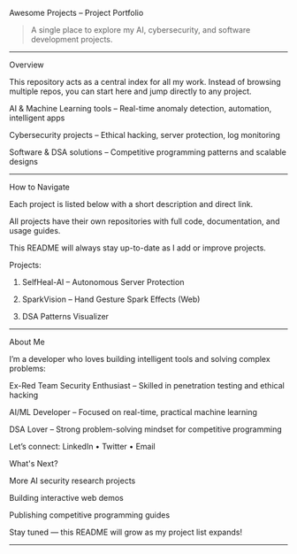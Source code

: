 Awesome Projects – Project Portfolio

> A single place to explore my AI, cybersecurity, and software development projects.




---

Overview

This repository acts as a central index for all my work.
Instead of browsing multiple repos, you can start here and jump directly to any project.

AI & Machine Learning tools – Real-time anomaly detection, automation, intelligent apps

Cybersecurity projects – Ethical hacking, server protection, log monitoring

Software & DSA solutions – Competitive programming patterns and scalable designs



---

How to Navigate

Each project is listed below with a short description and direct link.

All projects have their own repositories with full code, documentation, and usage guides.

This README will always stay up-to-date as I add or improve projects.


Projects:

1. SelfHeal-AI – Autonomous Server Protection


2. SparkVision – Hand Gesture Spark Effects (Web)


3. DSA Patterns Visualizer




---

About Me

I’m a developer who loves building intelligent tools and solving complex problems:

Ex-Red Team Security Enthusiast – Skilled in penetration testing and ethical hacking

AI/ML Developer – Focused on real-time, practical machine learning

DSA Lover – Strong problem-solving mindset for competitive programming


Let’s connect:
LinkedIn • Twitter • Email


 What's Next?

More AI security research projects

Building interactive web demos

Publishing competitive programming guides


Stay tuned — this README will grow as my project list expands!


---
